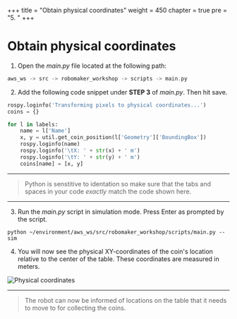 +++
title = "Obtain physical coordinates"
weight = 450
chapter = true
pre = "5. "
+++

# Obtain physical coordinates

1. Open the _main.py_ file located at the following path:

```c
aws_ws -> src -> robomaker_workshop -> scripts -> main.py
```

2. Add the following code snippet under **STEP 3** of _main.py_. Then hit save.

```python
rospy.loginfo('Transforming pixels to physical coordinates...')
coins = {}

for l in labels:
    name = l['Name']
    x, y = util.get_coin_position(l['Geometry']['BoundingBox'])
    rospy.loginfo(name)
    rospy.loginfo('\tX: ' + str(x) + ' m')
    rospy.loginfo('\tY: ' + str(y) + ' m')
    coins[name] = [x, y]
```

---

> Python is senstitive to identation so make sure that the tabs and spaces in your code _exactly_ match the code shown here.

---

3. Run the _main.py_ script in simulation mode. Press Enter as prompted by the script.

```
python ~/environment/aws_ws/src/robomaker_workshop/scripts/main.py --sim
```

4. You will now see the physical XY-coordinates of the coin's location relative to the center of the table. These coordinates are measured in meters.

![Physical coordinates](/coordinates.png?classes=border)

---

> The robot can now be informed of locations on the table that it needs to move to for collecting the coins.
